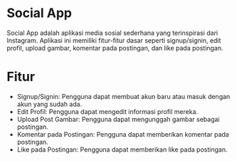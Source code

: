 <h1>Social App</h1>
Social App adalah aplikasi media sosial sederhana yang terinspirasi dari Instagram. Aplikasi ini memiliki fitur-fitur dasar seperti signup/signin, edit profil, upload gambar, komentar pada postingan, dan like pada postingan.

<h1>Fitur</h1>
<ul>
    <li>Signup/Signin: Pengguna dapat membuat akun baru atau masuk dengan akun yang sudah ada.</li>
    <li>Edit Profil: Pengguna dapat mengedit informasi profil mereka.</li>
    <li>Upload Post Gambar: Pengguna dapat mengunggah gambar sebagai postingan.</li>
    <li>Komentar pada Postingan: Pengguna dapat memberikan komentar pada postingan.</li>
    <li>Like pada Postingan: Pengguna dapat memberikan like pada postingan.</li>
</ul>

